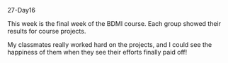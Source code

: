27-Day16

This week is the final week of the BDMI course. Each group showed their results for course projects.

My classmates really worked hard on the projects, and I could see the happiness of them when they see their efforts finally paid off!

